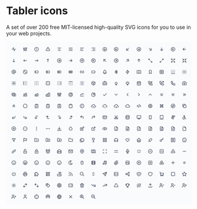 # Tabler icons

A set of over 200 free MIT-licensed high-quality SVG icons for you to use in your web projects.

![Tabler icons](./icons.svg)
